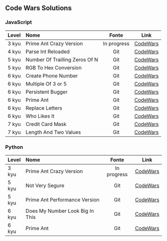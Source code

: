 ## Code Wars Solutions

### JavaScript

| Level       | Nome                           |     Fonte      |    Link    |
| :---        | :---                           |     :----:     |   :----:   |
| 3 kyu       | Prime Ant Crazy Version        |  In progress   | [CodeWars](https://www.codewars.com/kata/5a54e01d80eba8014c000344) |
| 4 kyu       | Parse Int Reloaded             |      Git       | [CodeWars](https://www.codewars.com/kata/525c7c5ab6aecef16e0001a5) |
| 5 kyu       | Number Of Trailling Zeros Of N |      Git       | [CodeWars](https://www.codewars.com/kata/52f787eb172a8b4ae1000a34) |
| 5 kyu       | RGB To Hex Conversion          |      Git       | [CodeWars](https://www.codewars.com/kata/513e08acc600c94f01000001) |
| 6 kyu       | Create Phone Number            |      Git       | [CodeWars](https://www.codewars.com/kata/525f50e3b73515a6db000b83) |
| 6 kyu       | Multiple Of 3 or 5             |      Git       | [CodeWars](https://www.codewars.com/kata/514b92a657cdc65150000006) |
| 6 kyu       | Persistent Bugger              |      Git       | [CodeWars](https://www.codewars.com/kata/55bf01e5a717a0d57e0000ec) |
| 6 kyu       | Prime Ant                      |      Git       | [CodeWars](https://www.codewars.com/kata/5a2c084ab6cfd7f0840000e4) |
| 6 kyu       | Replace Letters                |      Git       | [CodeWars](https://www.codewars.com/kata/5a4331b18f27f2b31f000085) |
| 6 kyu       | Who Likes It                   |      Git       | [CodeWars](https://www.codewars.com/kata/5266876b8f4bf2da9b000362) |
| 7 kyu       | Credit Card Mask               |      Git       | [CodeWars](https://www.codewars.com/kata/5412509bd436bd33920011bc) |
| 7 kyu       | Length And Two Values          |      Git       | [CodeWars](https://www.codewars.com/kata/62a611067274990047f431a8) |

### Python

| Level       | Nome                             |     Fonte      |    Link    |
| :---        | :---                             |     :----:     |   :----:   |
| 3 kyu       | Prime Ant Crazy Version          |  In progress   | [CodeWars](https://www.codewars.com/kata/5a54e01d80eba8014c000344) |
| 5 kyu       | Not Very Segure                  |      Git       | [CodeWars](https://www.codewars.com/kata/526dbd6c8c0eb53254000110) |
| 5 kyu       | Prime Ant Performance Version    |      Git       | [CodeWars](https://www.codewars.com/kata/5a2e96f1c5e2849eef00014a) |
| 6 kyu       | Does My Number Look Big In This  |      Git       | [CodeWars](https://www.codewars.com/kata/5287e858c6b5a9678200083c) |
| 6 kyu       | Prime Ant                        |      Git       | [CodeWars](https://www.codewars.com/kata/5a2c084ab6cfd7f0840000e4) |
